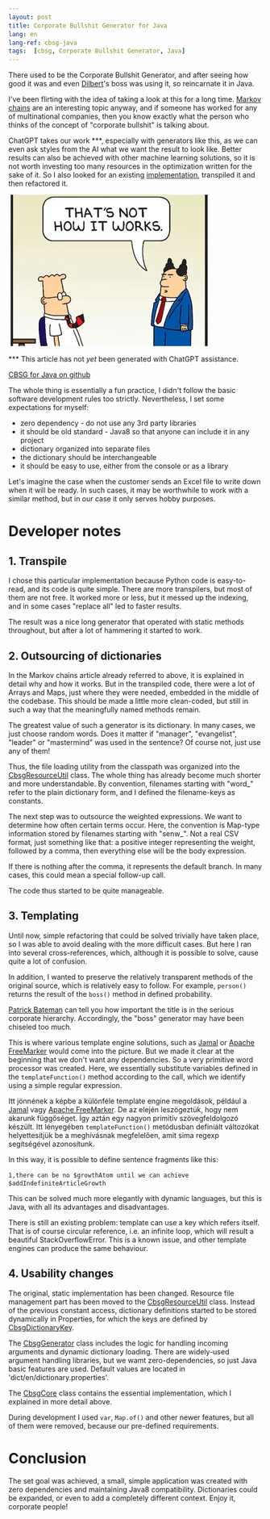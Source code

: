 ```yaml
---
layout: post
title: Corporate Bullshit Generator for Java 
lang: en
lang-ref: cbsg-java
tags:  [cbsg, Corporate Bullshit Generator, Java]
---
```


There used to be the Corporate Bullshit Generator, and after seeing 
how good it was and even [Dilbert](https://www.dilbert.com)'s boss was using it, 
so reincarnate it in Java.

I've been flirting with the idea of taking a look at this for a long time.
[Markov chains](https://en.wikipedia.org/wiki/Markov_chain) are an interesting topic 
anyway, and if someone has worked for any of multinational companies, 
then you know exactly what the person who thinks of 
the concept of "corporate bullshit" is talking about.

ChatGPT takes our work ***, especially with generators like this,
as we can even ask styles from the AI what we want the result to look like. 
Better results can also be achieved with other machine learning 
solutions, so it is not worth investing too many resources 
in the optimization written for the sake of it. So I also looked 
for an existing [implementation](https://github.com/franciscouzo/corporate_bullshit), 
transpiled it and then refactored it.

![Dilbert's pointy-haired boss](/artifacts/dilbert_pointy_haired_boss_01.webp)

*** This article has not _yet_ been generated with ChatGPT assistance.

<!-- more -->
[CBSG for Java on github](https://github.com/lsmhun/cbsg-java)

The whole thing is essentially a fun practice, 
I didn't follow the basic software development rules too strictly.
Nevertheless, I set some expectations for myself:

- zero dependency - do not use any 3rd party libraries
- it should be old standard - Java8 so that anyone can include it in any project
- dictionary organized into separate files
- the dictionary should be interchangeable
- it should be easy to use, either from the console or as a library

Let's imagine the case when the customer sends an Excel file to write down 
when it will be ready. In such cases, it may be worthwhile to work with a 
similar method, but in our case it only serves hobby purposes.

# Developer notes

## 1. Transpile

I chose this particular implementation because Python code is easy-to-read,
and its code is quite simple. There are more transpilers, 
but most of them are not free. It worked more or less, 
but it messed up the indexing, and in some cases "replace all" 
led to faster results.

The result was a nice long generator that operated with static methods 
throughout, but after a lot of hammering it started to work.

## 2. Outsourcing of dictionaries

In the Markov chains article already referred to above, it is explained in detail 
why and how it works. But in the transpiled code, 
there were a lot of Arrays and Maps, just where they were needed, 
embedded in the middle of the codebase. 
This should be made a little more clean-coded, but still in such a way 
that the meaningfully named methods remain.

The greatest value of such a generator is its dictionary. 
In many cases, we just choose random words. 
Does it matter if "manager", "evangelist", "leader" or "mastermind" was used 
in the sentence? Of course not, just use any of them!

Thus, the file loading utility from the classpath was organized 
into the [CbsgResourceUtil](https://github.com/lsmhun/cbsg-java/blob/main/src/main/java/com/acme/cbsg/CbsgResourceUtil.java) 
class. The whole thing has already become much shorter and more understandable. 
By convention, filenames starting with "word_" refer to the plain dictionary form, and I defined 
the filename-keys as constants.

The next step was to outsource the weighted expressions. 
We want to determine how often certain terms occur. 
Here, the convention is Map-type information stored by filenames 
starting with "senw_". Not a real CSV format, just something like that:  a positive 
integer representing the weight, followed by a comma, then everything else 
will be the body expression.

If there is nothing after the comma, it represents the default branch. 
In many cases, this could mean a special follow-up call.

The code thus started to be quite manageable.

## 3. Templating

Until now, simple refactoring that could be solved trivially have taken place, 
so I was able to avoid dealing with the more difficult cases. 
But here I ran into several cross-references, which, although it is possible
to solve, cause quite a lot of confusion.

In addition, I wanted to preserve the relatively transparent 
methods of the original source, which is relatively easy to follow. 
For example, `person()` returns the result of the `boss()` method
in defined probability.


[Patrick Bateman](https://en.wikipedia.org/wiki/Patrick_Bateman)
can tell you how important the title is in the serious corporate hierarchy. 
Accordingly, the "boss" generator may have been chiseled too much.

This is where various template engine solutions, such as
[Jamal](https://github.com/verhas/jamal) or [Apache FreeMarker](https://freemarker.apache.org/)
would come into the picture. But we made it clear at the beginning 
that we don't want any dependencies. So a very primitive word processor was created. 
Here, we essentially substitute variables defined in the `templateFunction()` 
method according to the call, which we identify using a simple 
regular expression.

Itt jönnének a képbe a különféle template engine megoldások, például
a [Jamal](https://github.com/verhas/jamal) vagy [Apache FreeMarker](https://freemarker.apache.org/).
De az elején leszögeztük, hogy nem akarunk függőséget. Így aztán egy nagyon primitív
szövegfeldolgozó készült. Itt lényegében `templateFunction()` metódusban definiált
változókat helyettesítjük be a meghívásnak megfelelően, amit sima regexp segítségével
azonosítunk.

In this way, it is possible to define sentence fragments like this:
```shell
1,there can be no $growthAtom until we can achieve $addIndefiniteArticleGrowth
```

This can be solved much more elegantly with dynamic languages, 
but this is Java, with all its advantages and disadvantages.

There is still an existing problem: template can use a key which refers itself.
That is of course circular reference, i.e. an infinite loop, which 
will result a beautiful StackOverflowError. This is a known issue, 
and other template engines can produce the same behaviour.

## 4. Usability changes

The original, static implementation has been changed. 
Resource file management part has been moved to the 
[CbsgResourceUtil](https://github.com/lsmhun/cbsg-java/blob/main/src/main/java/com/acme/cbsg/CbsgResourceUtil.java) class. 
Instead of the previous constant access, dictionary definitions started to be
stored dynamically in Properties, for which the keys are defined 
by [CbsgDictionaryKey](https://github.com/lsmhun/cbsg-java/blob/main/src/main/java/com/acme/cbsg/CbsgDictionaryKey.java).

The [CbsgGenerator](https://github.com/lsmhun/cbsg-java/blob/main/src/main/java/com/acme/cbsg/CbsgGenerator.java) class 
includes the logic for handling incoming arguments and dynamic dictionary loading. 
There are widely-used argument handling libraries, 
but we wamt zero-dependencies, so just Java basic features are used. 
Default values are located in 'dict/en/dictionary.properties'.

The [CbsgCore](https://github.com/lsmhun/cbsg-java/blob/main/src/main/java/com/acme/cbsg/CbsgCore.java) class 
contains the essential implementation, which I explained in more detail above.

During development I used `var`, `Map.of()` and other newer features, but
all of them were removed, because our pre-defined requirements.

# Conclusion

The set goal was achieved, a small, simple application was created 
with zero dependencies and maintaining Java8 compatibility. 
Dictionaries could be expanded, or even to add a completely different context. 
Enjoy it, corporate people!
